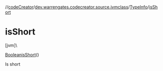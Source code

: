 //[codeCreator](../../../index.md)/[dev.warrengates.codecreator.source.jvmclass](../index.md)/[TypeInfo](index.md)/[isShort](is-short.md)

# isShort

[jvm]\

[Boolean](https://docs.oracle.com/javase/8/docs/api/java/lang/Boolean.html)[isShort](is-short.md)()

Is short
